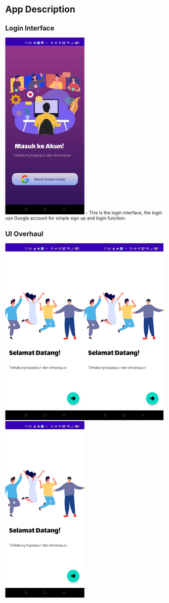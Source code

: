 # App Description


## Login Interface
<img src="https://github.com/alfarafimaulana/TestCell/blob/master/Foto%20Git/Screenshot_2021-09-29-17-30-36-40_9eaad7d0d1be446f448c1d6044958e42.jpg" width="250">
- This is the login interface, the login use Google account for simple sign up and login function.

## UI Overhaul
<img src="https://github.com/alfarafimaulana/TestCell/blob/master/Foto%20Git/Screenshot_2021-09-29-17-30-43-31_9eaad7d0d1be446f448c1d6044958e42.jpg" width="250"><img src="https://github.com/alfarafimaulana/TestCell/blob/master/Foto%20Git/Screenshot_2021-09-29-17-30-43-31_9eaad7d0d1be446f448c1d6044958e42.jpg" width="250"><img src="https://github.com/alfarafimaulana/TestCell/blob/master/Foto%20Git/Screenshot_2021-09-29-17-30-43-31_9eaad7d0d1be446f448c1d6044958e42.jpg" width="250">
